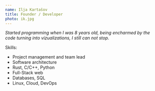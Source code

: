 ```yaml
---
name: Ilja Kartašov
title: Founder / Developer
photo: ik.jpg
---
```


*Started programming when I was 8 years old, being encharmed by the
code turning into vizualizations, I still can not stop.*

Skills:

* Project management and team lead
* Software architecture
* Rust, C/C++, Python
* Full-Stack web
* Databases, SQL
* Linux, Cloud, DevOps
